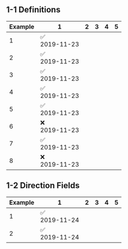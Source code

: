 
## 1-1 Definitions

| Example | 1 | 2 | 3 | 4 | 5 |
|---------|---|---|---|---|---|
| 1 | :white_check_mark: <br> 2019-11-23 |  |  |  |  |
| 2 | :white_check_mark: <br> 2019-11-23 |  |  |  |  |
| 3 | :white_check_mark: <br> 2019-11-23 |  |  |  |  |
| 4 | :white_check_mark: <br> 2019-11-23 |  |  |  |  |
| 5 | :white_check_mark: <br> 2019-11-23 |  |  |  |  |
| 6 | :x: <br> 2019-11-23 |  |  |  |  |
| 7 | :white_check_mark: <br> 2019-11-23 |  |  |  |  |
| 8 | :x: <br> 2019-11-23 |  |  |  |  |

## 1-2 Direction Fields

| Example | 1 | 2 | 3 | 4 | 5 |
|---------|---|---|---|---|---|
| 1 | :white_check_mark: <br> 2019-11-24 |  |  |  |  |
| 2 | :white_check_mark: <br> 2019-11-24 |  |  |  |  |

